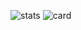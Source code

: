 ![stats](https://github-readme-stats.vercel.app/api?username=ROCKTAKEY&show_icons=true&theme=nightowl)
![card](https://github-readme-stats.vercel.app/api/top-langs?username=ROCKTAKEY&theme=nightowl)
